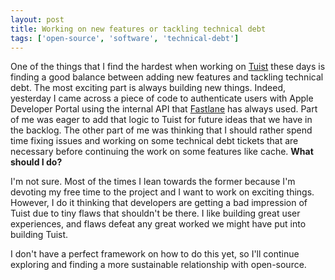 ```yaml
---
layout: post
title: Working on new features or tackling technical debt
tags: ['open-source', 'software', 'technical-debt']
---
```


One of the things that I find the hardest when working on [Tuist](https://tuist.io) these days is finding a good balance between adding new features and tackling technical debt.
The most exciting part is always building new things.
Indeed,
yesterday I came across a piece of code to authenticate users with Apple Developer Portal using the internal API that [Fastlane](https://fastlane.tools) has always used.
Part of me was eager to add that logic to Tuist for future ideas that we have in the backlog.
The other part of me was thinking that I should rather spend time fixing issues and working on some technical debt tickets that are necessary before continuing the work on some features like cache. **What should I do?**

I'm not sure.
Most of the times I lean towards the former because I'm devoting my free time to the project and I want to work on exciting things.
However,
I do it thinking that developers are getting a bad impression of Tuist due to tiny flaws that shouldn't be there.
I like building great user experiences, and flaws defeat any great worked we might have put into building Tuist.

I don't have a perfect framework on how to do this yet,
so I'll continue exploring and finding a more sustainable relationship with open-source.
